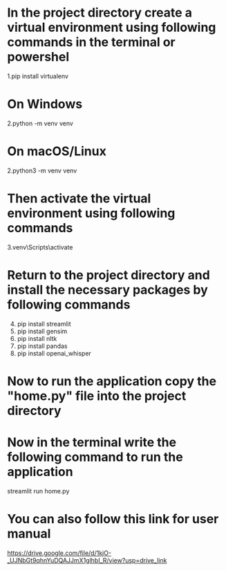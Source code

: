 # In the project directory create a virtual  environment using following commands in the terminal or powershel
1.pip install virtualenv

# On Windows
2.python -m venv venv

# On macOS/Linux
2.python3 -m venv venv


# Then activate the virtual environment using following commands

3.venv\Scripts\activate


# Return to the project directory and install the necessary packages by following commands

4. pip install streamlit
5. pip install gensim
6. pip install nltk
7. pip install pandas
8. pip install openai_whisper


# Now to run the application copy the "home.py" file into the project directory

# Now in the terminal write the following command to run the application
streamlit run home.py


# You can also  follow this link for user manual

https://drive.google.com/file/d/1kjO-_UJNbGt9qhnYuDQAJJmX1glhbI_R/view?usp=drive_link

